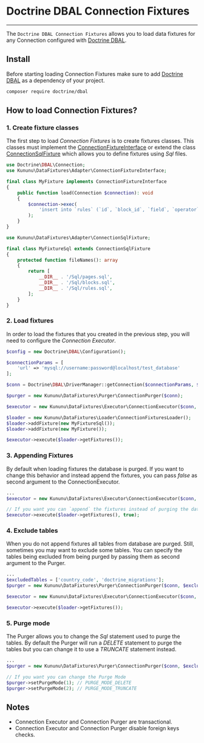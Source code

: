 # Doctrine DBAL Connection Fixtures
-------------------------------

The `Doctrine DBAL Connection Fixtures` allows you to load data fixtures for any Connection configured with [Doctrine DBAL](https://github.com/doctrine/dbal).

## Install

Before starting loading Connection Fixtures make sure to add [Doctrine DBAL](https://github.com/doctrine/dbal) as a dependency of your project.

```bash
composer require doctrine/dbal
```

## How to load Connection Fixtures?

### 1. Create fixture classes

The first step to load *Connection Fixtures* is to create fixtures classes. This classes must implement the [ConnectionFixtureInterface](https://github.com/kununu/data-fixtures/blob/master/src/Adapter/ConnectionFixtureInterface.php) or extend the class [ConnectionSqlFixture](https://github.com/kununu/data-fixtures/blob/master/src/Adapter/ConnectionSqlFixture.php) which allows you to define fixtures using *Sql*  files.


```php
use Doctrine\DBAL\Connection;
use Kununu\DataFixtures\Adapter\ConnectionFixtureInterface;

final class MyFixture implements ConnectionFixtureInterface
{
    public function load(Connection $connection): void
    {
        $connection->exec(
            'insert into `rules` (`id`, `block_id`, `field`, `operator`, `value`) values (1100, 1, "visits", "lower_than" , "5")'
        );
    }
}
```

```php
use Kununu\DataFixtures\Adapter\ConnectionSqlFixture;

final class MyFixtureSql extends ConnectionSqlFixture
{
    protected function fileNames(): array
    {
        return [
            __DIR__ . '/Sql/pages.sql',
            __DIR__ . '/Sql/blocks.sql',
            __DIR__ . '/Sql/rules.sql',
        ];
    }
}
```

### 2. Load fixtures

In order to load the fixtures that you created in the previous step, you will need to configure the *Connection Executor*.

```php
$config = new Doctrine\DBAL\Configuration();

$connectionParams = [
    'url' => 'mysql://username:password@localhost/test_database'
];

$conn = Doctrine\DBAL\DriverManager::getConnection($connectionParams, $config);

$purger = new Kununu\DataFixtures\Purger\ConnectionPurger($conn);

$executor = new Kununu\DataFixtures\Executor\ConnectionExecutor($conn, $purger);

$loader = new Kununu\DataFixtures\Loader\ConnectionFixturesLoader();
$loader->addFixture(new MyFixtureSql());
$loader->addFixture(new MyFixture());

$executor->execute($loader->getFixtures());
```

### 3. Appending Fixtures

By default when loading fixtures the database is purged. If you want to change this behavior and instead append the fixtures, you can pass *false* as second argument to the ConnectionExecutor.

```php
...
$executor = new Kununu\DataFixtures\Executor\ConnectionExecutor($conn, $purger);

// If you want you can `append` the fixtures instead of purging the database
$executor->execute($loader->getFixtures(), true);
```

### 4. Exclude tables

When you do not append fixtures all tables from database are purged. Still, sometimes you may want to exclude some tables.
You can specify the tables being excluded from being purged by passing them as second argument to the Purger.

```php
...
$excludedTables = ['country_code', 'doctrine_migrations'];
$purger = new Kununu\DataFixtures\Purger\ConnectionPurger($conn, $excludedTables);

$executor = new Kununu\DataFixtures\Executor\ConnectionExecutor($conn, $purger);

$executor->execute($loader->getFixtures());
```

### 5. Purge mode

The Purger allows you to change the *Sql* statement used to purge the tables.
By default the Purger will run a *DELETE* statement to purge the tables but you can change it to use a *TRUNCATE* statement instead.

```php
...
$purger = new Kununu\DataFixtures\Purger\ConnectionPurger($conn, $excludedTables);

// If you want you can change the Purge Mode
$purger->setPurgeMode(1); // PURGE_MODE_DELETE
$purger->setPurgeMode(2); // PURGE_MODE_TRUNCATE

```

## Notes

- Connection Executor and Connection Purger are transactional.
- Connection Executor and Connection Purger disable foreign keys checks.